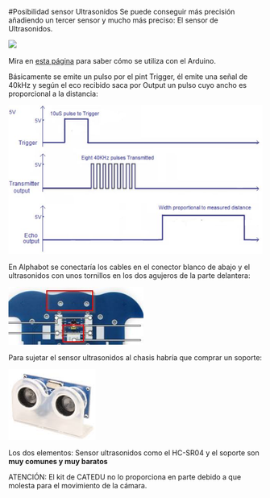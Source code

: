 #Posibilidad sensor Ultrasonidos
Se puede conseguir más precisión añadiendo un tercer sensor y mucho más preciso: El sensor de Ultrasonidos. 

![](https://catedu.gitbooks.io/programa-arduino-mediante-codigo/content/img/Captura_de_pantalla_2015-04-01_a_las_22.40.00.png)

Mira en [esta página](https://catedu.gitbooks.io/programa-arduino-mediante-codigo/content/sensor_de_ultrasonidos.html) para saber cómo se utiliza con el Arduino.

Básicamente se emite un pulso por el pint Trigger, él emite una señal de 40kHz y según el eco recibido saca por Output un pulso cuyo ancho es proporcional a la distancia:

![](/assets/ultrasonidos.jpg)

En Alphabot se conectaría los cables en el conector blanco de abajo y el ultrasonidos con unos tornillos en los dos agujeros de la parte delantera:

![](/assets/conexionUS.jpg)

Para sujetar el sensor ultrasonidos al chasis habría que comprar un soporte:

![](/assets/soporteus.png)

Los dos elementos: Sensor ultrasonidos como el HC-SR04 y el soporte son **muy comunes y muy baratos**

ATENCIÓN: El kit de CATEDU no lo proporciona en parte debido a que molesta para el movimiento de la cámara.